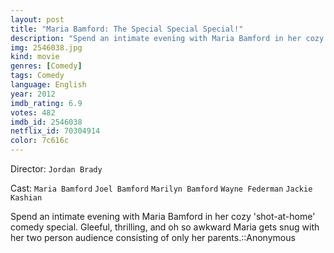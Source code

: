 ```yaml
---
layout: post
title: "Maria Bamford: The Special Special Special!"
description: "Spend an intimate evening with Maria Bamford in her cozy 'shot-at-home' comedy special. Gleeful, thrilling, and oh so awkward Maria gets snug with her two person audience consisting of only her parents.::Anonymous.."
img: 2546038.jpg
kind: movie
genres: [Comedy]
tags: Comedy 
language: English
year: 2012
imdb_rating: 6.9
votes: 482
imdb_id: 2546038
netflix_id: 70304914
color: 7c616c
---
```

Director: `Jordan Brady`  

Cast: `Maria Bamford` `Joel Bamford` `Marilyn Bamford` `Wayne Federman` `Jackie Kashian` 

Spend an intimate evening with Maria Bamford in her cozy 'shot-at-home' comedy special. Gleeful, thrilling, and oh so awkward Maria gets snug with her two person audience consisting of only her parents.::Anonymous